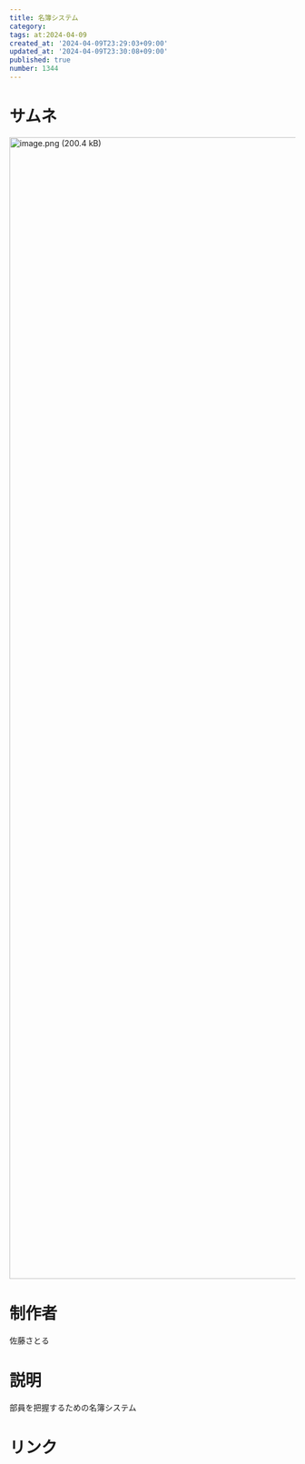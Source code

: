 ```yaml
---
title: 名簿システム
category:
tags: at:2024-04-09
created_at: '2024-04-09T23:29:03+09:00'
updated_at: '2024-04-09T23:30:08+09:00'
published: true
number: 1344
---
```


# サムネ
<img width="2010" alt="image.png (200.4 kB)" src="/img/markdown/1344/c7bdbbf3-c3a3-4bfd-9b5e-56062f487900.webp">


# 制作者
佐藤さとる

# 説明
部員を把握するための名簿システム

# リンク

